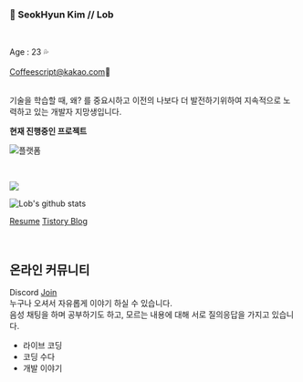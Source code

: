 ### 👻 SeokHyun Kim // Lob 
<br/>

Age : 23 💦<br/><br/>
Coffeescript@kakao.com💬<br/><br/>

기술을 학습할 때, 왜? 를 중요시하고 이전의 나보다 더 발전하기위하여 지속적으로 노력하고 있는 개발자 지망생입니다.

**현재 진행중인 프로젝트**

![ 플랫폼](https://github.com/thenaun-workspace/somaeja)


<br/>

![](https://img.shields.io/github/followers/Lob-dev?style=social)


![Lob's github stats](https://github-readme-stats.vercel.app/api?username=Lob-dev&show_icons=true&theme=cobalt)
<br/>

[Resume](https://www.notion.so/Resume-Web-Developer-e51c02b15e89401abe00604d95d4846d) 
[Tistory Blog](https://lob-dev.tistory.com/)

<br/>

## 온라인 커뮤니티

 Discord [Join](https://discord.gg/szKX4CtWBa) <br/>
누구나 오셔서 자유롭게 이야기 하실 수 있습니다. <br/>
음성 채팅을 하며 공부하기도 하고, 모르는 내용에 대해 서로 질의응답을 가지고 있습니다.

 - 라이브 코딩
 - 코딩 수다
 - 개발 이야기

<!--
**coffeescriptSERRL/coffeescriptSERRL** is a ✨ _special_ ✨ repository because its `README.md` (this file) appears on your GitHub profile.

Here are some ideas to get you started:

- 🔭 I’m currently working on ...
- 🌱 I’m currently learning ...
- 👯 I’m looking to collaborate on ...
- 🤔 I’m looking for help with ...
- 💬 Ask me about ...
- 📫 How to reach me: ...
- 😄 Pronouns: ...
- ⚡ Fun fact: ...
-->
